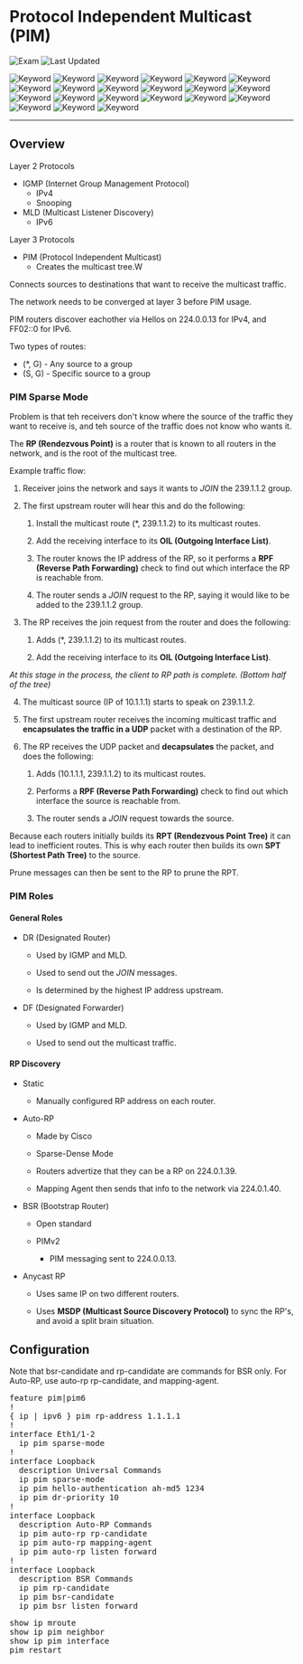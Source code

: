 # Protocol Independent Multicast (PIM)

![Exam](https://img.shields.io/badge/DCCOR-8A2BE2)
![Last Updated](https://img.shields.io/badge/Last%20Updated-2024--01--05-blue)

![Keyword](https://img.shields.io/badge/Multicast-darkgreen)
![Keyword](https://img.shields.io/badge/PIM-darkgreen)
![Keyword](https://img.shields.io/badge/Protocol%20Independent%20Multicast-darkgreen)
![Keyword](https://img.shields.io/badge/IGMP-darkgreen)
![Keyword](https://img.shields.io/badge/Internet%20Group%20Management%20Protocol-darkgreen)
![Keyword](https://img.shields.io/badge/MLD-darkgreen)
![Keyword](https://img.shields.io/badge/Multicast%20Listener%20Discovery-darkgreen)
![Keyword](https://img.shields.io/badge/RP-darkgreen)
![Keyword](https://img.shields.io/badge/Rendezvous%20Point-darkgreen)
![Keyword](https://img.shields.io/badge/RPT-darkgreen)
![Keyword](https://img.shields.io/badge/Rendezvous%20Point%20Tree-darkgreen)
![Keyword](https://img.shields.io/badge/SPT-darkgreen)
![Keyword](https://img.shields.io/badge/Shortest%20Path%20Tree-darkgreen)
![Keyword](https://img.shields.io/badge/DF-darkgreen)
![Keyword](https://img.shields.io/badge/Designated%20Forwarder-darkgreen)
![Keyword](https://img.shields.io/badge/DR-darkgreen)
![Keyword](https://img.shields.io/badge/Designated%20Router-darkgreen)
![Keyword](https://img.shields.io/badge/BSR-darkgreen)
![Keyword](https://img.shields.io/badge/Bootstrap%20Router-darkgreen)
![Keyword](https://img.shields.io/badge/MSDP-darkgreen)
![Keyword](https://img.shields.io/badge/Multicast%20Source%20Discovery%20Protocol-darkgreen)

<hr>

## Overview

Layer 2 Protocols

- IGMP (Internet Group Management Protocol)
  - IPv4
  - Snooping
- MLD (Multicast Listener Discovery)
  - IPv6

Layer 3 Protocols

- PIM (Protocol Independent Multicast)
  - Creates the multicast tree.W

Connects sources to destinations that want to receive the multicast traffic.

The network needs to be converged at layer 3 before PIM usage.

PIM routers discover eachother via Hellos on 224.0.0.13 for IPv4, and FF02::0 for IPv6.

Two types of routes:

- (*, G) - Any source to a group
- (S, G) - Specific source to a group

### PIM Sparse Mode

Problem is that teh receivers don't know where the source of the traffic they want to receive is, and teh source of the traffic does not know who wants it.

The **RP (Rendezvous Point)** is a router that is known to all routers in the network, and is the root of the multicast tree.

Example traffic flow:

1. Receiver joins the network and says it wants to *JOIN* the 239.1.1.2 group.

2. The first upstream router will hear this and do the following:

      1. Install the multicast route (*, 239.1.1.2) to its multicast routes.

      2. Add the receiving interface to its **OIL (Outgoing Interface List)**.

      3. The router knows the IP address of the RP, so it performs a **RPF (Reverse Path Forwarding)** check to find out which interface the RP is reachable from.

      4. The router sends a *JOIN* request to the RP, saying it would like to be added to the 239.1.1.2 group.

3. The RP receives the join request from the router and does the following:

      1. Adds (*, 239.1.1.2) to its multicast routes.

      2. Add the receiving interface to its **OIL (Outgoing Interface List)**.

*At this stage in the process, the client to RP path is complete. (Bottom half of the tree)*

4. The multicast source (IP of 10.1.1.1) starts to speak on 239.1.1.2.

5. The first upstream router receives the incoming multicast traffic and **encapsulates the traffic in a UDP** packet with a destination of the RP.

6. The RP receives the UDP packet and **decapsulates** the packet, and does the following:

      1. Adds (10.1.1.1, 239.1.1.2) to its multicast routes.

      2. Performs a **RPF (Reverse Path Forwarding)** check to find out which interface the source is reachable from.

      3. The router sends a *JOIN* request towards the source.

Because each routers initially builds its **RPT (Rendezvous Point Tree)** it can lead to inefficient routes. This is why each router then builds its own **SPT (Shortest Path Tree)** to the source.

Prune messages can then be sent to the RP to prune the RPT.

### PIM Roles

#### General Roles

- DR (Designated Router)

    - Used by IGMP and MLD.

    - Used to send out the *JOIN* messages.

    - Is determined by the highest IP address upstream.

- DF (Designated Forwarder)

    - Used by IGMP and MLD.

    - Used to send out the multicast traffic.

#### RP Discovery

- Static

    - Manually configured RP address on each router.

- Auto-RP

    - Made by Cisco

    - Sparse-Dense Mode 

    - Routers advertize that they can be a RP on 224.0.1.39.

    - Mapping Agent then sends that info to the network via 224.0.1.40.

- BSR (Bootstrap Router)

    - Open standard

    - PIMv2
        - PIM messaging sent to 224.0.0.13.

- Anycast RP

    - Uses same IP on two different routers.

    - Uses **MSDP (Multicast Source Discovery Protocol)** to sync the RP's, and avoid a split brain situation.

## Configuration

Note that bsr-candidate and rp-candidate are commands for BSR only. For Auto-RP, use auto-rp rp-candidate, and mapping-agent.

<pre>
feature pim|pim6
!
{ ip | ipv6 } pim rp-address 1.1.1.1
!
interface Eth1/1-2
  ip pim sparse-mode
!
interface Loopback
  description Universal Commands
  ip pim sparse-mode
  ip pim hello-authentication ah-md5 1234
  ip pim dr-priority 10
!
interface Loopback
  description Auto-RP Commands
  ip pim auto-rp rp-candidate
  ip pim auto-rp mapping-agent
  ip pim auto-rp listen forward
!
interface Loopback
  description BSR Commands
  ip pim rp-candidate
  ip pim bsr-candidate
  ip pim bsr listen forward
</pre>

<pre>
show ip mroute
show ip pim neighbor
show ip pim interface
pim restart
</pre>
